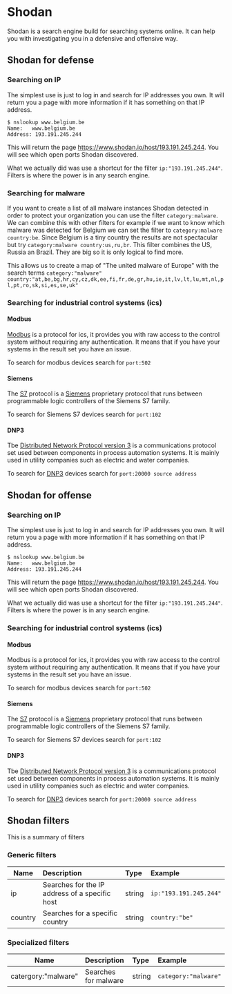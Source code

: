 # Shodan

Shodan is a search engine build for searching systems online. It can help you with investigating you in a defensive and offensive way.

## Shodan for defense

### Searching on IP
The simplest use is just to log in and search for IP addresses you own. It will return you a page with more information if it has something on that IP address.

```
$ nslookup www.belgium.be
Name:	www.belgium.be
Address: 193.191.245.244
```
This will return the page https://www.shodan.io/host/193.191.245.244. You will see which open ports Shodan discovered.

What we actually did was use a shortcut for the filter ```ip:"193.191.245.244"```. Filters is where the power is in any search engine.

### Searching for malware
If you want to create a list of all malware instances Shodan detected in order to protect your organization you can use the filter ```category:malware```.  We can combine this with other filters for example if we want to know which malware was detected for Belgium we can set the filter to ```category:malware country:be```. Since Belgium is a tiny country the results are not spectacular but try ```category:malware country:us,ru,br```. This filter combines the US, Russia an Brazil. They are big so it is only logical to find more.

This allows us to create a map of "The united malware of Europe" with the search terms ```category:"malware" country:"at,be,bg,hr,cy,cz,dk,ee,fi,fr,de,gr,hu,ie,it,lv,lt,lu,mt,nl,pl,pt,ro,sk,si,es,se,uk"```

### Searching for industrial control systems (ics)

#### Modbus
[Modbus](https://en.wikipedia.org/wiki/Modbus) is a protocol for ics, it provides you with raw access to the control system without requiring any authentication. It means that if you have your systems in the result set you have an issue.

To search for modbus devices search for ```port:502```

#### Siemens
The [S7](https://en.wikipedia.org/wiki/Simatic_S5_PLC) protocol is a [Siemens](https://en.wikipedia.org/wiki/Siemens) proprietary protocol that runs between programmable logic controllers of the Siemens S7 family.

To search for Siemens S7 devices search for ```port:102```

#### DNP3
Tbe [Distributed Network Protocol version 3](https://en.wikipedia.org/wiki/DNP3) is a communications protocol set used between components in process automation systems. It is mainly used in utility companies such as electric and water companies.

To search for [DNP3](https://ieeexplore.ieee.org/document/5518537) devices search for ```port:20000 source address```



####

## Shodan for offense

### Searching on IP
The simplest use is just to log in and search for IP addresses you own. It will return you a page with more information if it has something on that IP address.

```
$ nslookup www.belgium.be
Name:	www.belgium.be
Address: 193.191.245.244
```
This will return the page https://www.shodan.io/host/193.191.245.244. You will see which open ports Shodan discovered.

What we actually did was use a shortcut for the filter ```ip:"193.191.245.244"```. Filters is where the power is in any search engine.

### Searching for industrial control systems (ics)

#### Modbus
Modbus is a protocol for ics, it provides you with raw access to the control system without requiring any authentication. It means that if you have your systems in the result set you have an issue.

To search for modbus devices search for ```port:502```

#### Siemens
The [S7](https://en.wikipedia.org/wiki/Simatic_S5_PLC) protocol is a [Siemens](https://en.wikipedia.org/wiki/Siemens) proprietary protocol that runs between programmable logic controllers of the Siemens S7 family.

To search for Siemens S7 devices search for ```port:102```

#### DNP3
Tbe [Distributed Network Protocol version 3](https://en.wikipedia.org/wiki/DNP3) is a communications protocol set used between components in process automation systems. It is mainly used in utility companies such as electric and water companies.

To search for [DNP3](https://ieeexplore.ieee.org/document/5518537) devices search for ```port:20000 source address```

## Shodan filters
This is a summary of filters

### Generic filters

| Name        | Description           | Type  | Example  |
| ------------- |:-------------| :-----| :-----|
| ip      | Searches for the IP address of a specific host | string | ```ip:"193.191.245.244"``` |
| country      | Searches for a specific country | string | ```country:"be"``` |

### Specialized filters

| Name        | Description           | Type  | Example  |
| ------------- |:-------------| :-----| :-----|
| catergory:"malware"      | Searches for malware | string | ```category:"malware"``` |

